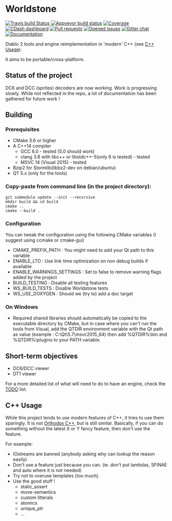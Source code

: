 # Worldstone
[![Travis build Status](https://travis-ci.org/Lectem/Worldstone.svg?branch=master)](https://travis-ci.org/Lectem/Worldstone)
[![Appveyor build status](https://ci.appveyor.com/api/projects/status/537k5bthitwtplta/branch/master?svg=true)](https://ci.appveyor.com/project/Lectem/Worldstone/branch/master)
[![Coverage](https://codecov.io/gh/Lectem/Worldstone/branch/master/graph/badge.svg)](https://codecov.io/gh/Lectem/Worldstone)
[![CDash dashboard](https://img.shields.io/badge/CDash-Access-blue.svg)](http://my.cdash.org/index.php?project=Worldstone)
[![Pull requests](https://img.shields.io/github/issues-pr-raw/Lectem/Worldstone.svg)](https://github.com/Lectem/Worldstone/pulls)
[![Opened issues](https://img.shields.io/github/issues-raw/Lectem/Worldstone.svg)](https://github.com/Lectem/Worldstone/issues)
[![Gitter chat](https://badges.gitter.im/Lectem/Worldstone.png)](https://gitter.im/Worldstone/Lobby)
[![Documentation](https://img.shields.io/badge/Documentation-latest-blue.svg)](https://lectem.github.io/Worldstone)

Diablo 2 tools and engine reimplementation in 'modern' C++ (see [C++ Usage](#c-usage)).

It aims to be portable/cross-platform.

## Status of the project 

DC6 and DCC (sprites) decoders are now working.
Work is progressing slowly. While not reflected in the repo, a lot of documentation has been gathered for future work !

## Building

### Prerequisites
* CMake 3.6 or higher
* A C++14 compiler
  - GCC 6.0 - tested (5.0 should work)
  - clang 3.8 with libc++ or libstdc++-5(only 6 is tested) - tested
  - MSVC 14 (Visual 2015) - tested
* Bzip2 for Stormlib(libbz2-dev on debian/ubuntu)
* QT 5.x (only for the tools)
  
### Copy-paste from command line (in the project directory):

    git submodule update --init --recursive
    mkdir build && cd build
    cmake ..
    cmake --build .

### Configuration

You can tweak the configuration using the following CMake variables (I suggest using ccmake or cmake-gui)
* CMAKE_PREFIX_PATH : You might need to add your Qt path to this variable
* ENABLE_LTO : Use link time optimization on non debug builds if available
* ENABLE_WARNINGS_SETTINGS : Set to false to remove warning flags added by the project
* BUILD_TESTING : Disable all testing features
* WS_BUILD_TESTS : Disable Worldstone tests
* WS_USE_DOXYGEN : Should we (try to) add a doc target

### On Windows

- Required shared libraries should automatically be copied to the executable directory by CMake, but in case where you can't run the tools from Visual, add the QTDIR environment variable with the Qt path as value (example : C:\Qt\5.7\msvc2015_64) then add %QTDIR%\bin and %QTDIR%\plugins to your PATH variable.

## Short-term objectives
* DC6/DCC viewer
* DT1 viewer

For a more detailed list of what will need to do to have an engine, check the [TODO](TODO.md) list.

## C++ Usage

While this project tends to use modern features of C++, it tries to use them sparingly. It is not [Orthodox C++](https://gist.github.com/bkaradzic/2e39896bc7d8c34e042b), but is still similar.
Basically, if you can do something without the latest X or Y fancy feature, then don't use the feature.

For example:

- IOstreams are banned (anybody asking why can lookup the reason easily)
- Don't use a feature just because you can. (ie. don't put lambdas, SFINAE and auto where it is not needed)
- Try not to overuse templates (too much).
- Use the good stuff !
  * static_assert
  * move-semantics
  * custom litterals
  * atomics
  * unique_ptr
  * ...
